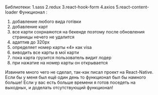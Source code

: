 Библиотеки:
1.sass
2.redux
3.react-hook-form
4.axios
5.react-content-loader
Функционал :
1) добавление любого вида готівки 
2) добавление карт
3) все карти сохрнаяются на бекенде поэтому после обновления страницы нечего не удалится
4) адаптив до 320px
5) определяет номер карты «4» как visa
6) виводить все карты в мої карти
7) пока карта грузится пользователь видит лодер
8) при нажатие на номер карты он открывается 

Извините много чего не сделал, так-как писал проект на React-Native. Если бы у меня был ещё один день то функционал был бы намного больше! Если у вас есть больше времени я готов поседеть на выходных, и доделать отсутствующий функционал!